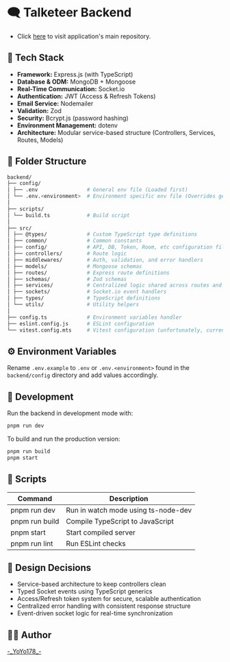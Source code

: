 # 🗨️ Talketeer Backend
- Click [here](https://github.com/YoYo178/talketeer) to visit application's main repository.

## 🚀 Tech Stack

- **Framework:** Express.js (with TypeScript)
- **Database & ODM:** MongoDB + Mongoose
- **Real-Time Communication:** Socket.io
- **Authentication:** JWT (Access & Refresh Tokens)
- **Email Service:** Nodemailer
- **Validation:** Zod
- **Security:** Bcrypt.js (password hashing)
- **Environment Management:** dotenv
- **Architecture:** Modular service-based structure (Controllers, Services, Routes, Models)

## 📁 Folder Structure

```bash
backend/
├── config/
│ ├── .env                # General env file (Loaded first)
│ └── .env.<environment>  # Environment specific env file (Overrides general env variables)
│
├── scripts/
│ └── build.ts            # Build script
│
├── src/
│ ├── @types/             # Custom TypeScript type definitions
│ ├── common/             # Common constants
│ ├── config/             # API, DB, Token, Room, etc configuration files
│ ├── controllers/        # Route logic
│ ├── middlewares/        # Auth, validation, and error handlers
│ ├── models/             # Mongoose schemas
│ ├── routes/             # Express route definitions
│ ├── schemas/            # Zod schemas
│ ├── services/           # Centralized logic shared across routes and controllers
│ ├── sockets/            # Socket.io event handlers
│ ├── types/              # TypeScript definitions
│ └── utils/              # Utility helpers
│
├── config.ts             # Environment variables handler
├── eslint.config.js      # ESLint configuration
└── vitest.config.mts     # Vitest configuration (unfortunately, currently unused)
```

## ⚙️ Environment Variables
Rename `.env.example` to `.env` or `.env.<environment>` found in the `backend/config` directory and add values accordingly.

## 🧠 Development

Run the backend in development mode with:

```bash
pnpm run dev
```

To build and run the production version:

```bash
pnpm run build
pnpm start
```

## 🧰 Scripts
| Command	| Description |
|---------|-------------|
| pnpm run dev	| Run in watch mode using ts-node-dev |
| pnpm run build	| Compile TypeScript to JavaScript |
| pnpm start |	Start compiled server |
| pnpm run lint | Run ESLint checks |

## 🧱 Design Decisions
- Service-based architecture to keep controllers clean
- Typed Socket events using TypeScript generics
- Access/Refresh token system for secure, scalable authentication
- Centralized error handling with consistent response structure
- Event-driven socket logic for real-time synchronization

## 🧑‍💻 Author
[-\_YoYo178\_-](https://github.com/YoYo178)